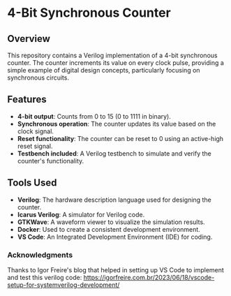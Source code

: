 # 4-Bit Synchronous Counter

## Overview
This repository contains a Verilog implementation of a 4-bit synchronous counter. The counter increments its value on every clock pulse, providing a simple example of digital design concepts, particularly focusing on synchronous circuits.

## Features
- **4-bit output**: Counts from 0 to 15 (0 to 1111 in binary).
- **Synchronous operation**: The counter updates its value based on the clock signal.
- **Reset functionality**: The counter can be reset to 0 using an active-high reset signal.
- **Testbench included**: A Verilog testbench to simulate and verify the counter's functionality.

## Tools Used
- **Verilog**: The hardware description language used for designing the counter.
- **Icarus Verilog**: A simulator for Verilog code.
- **GTKWave**: A waveform viewer to visualize the simulation results.
- **Docker**: Used to create a consistent development environment.
- **VS Code**: An Integrated Development Environment (IDE) for coding.

### Acknowledgments
Thanks to Igor Freire's blog that helped in setting up VS Code to implement and test this verilog code:
https://igorfreire.com.br/2023/06/18/vscode-setup-for-systemverilog-development/
